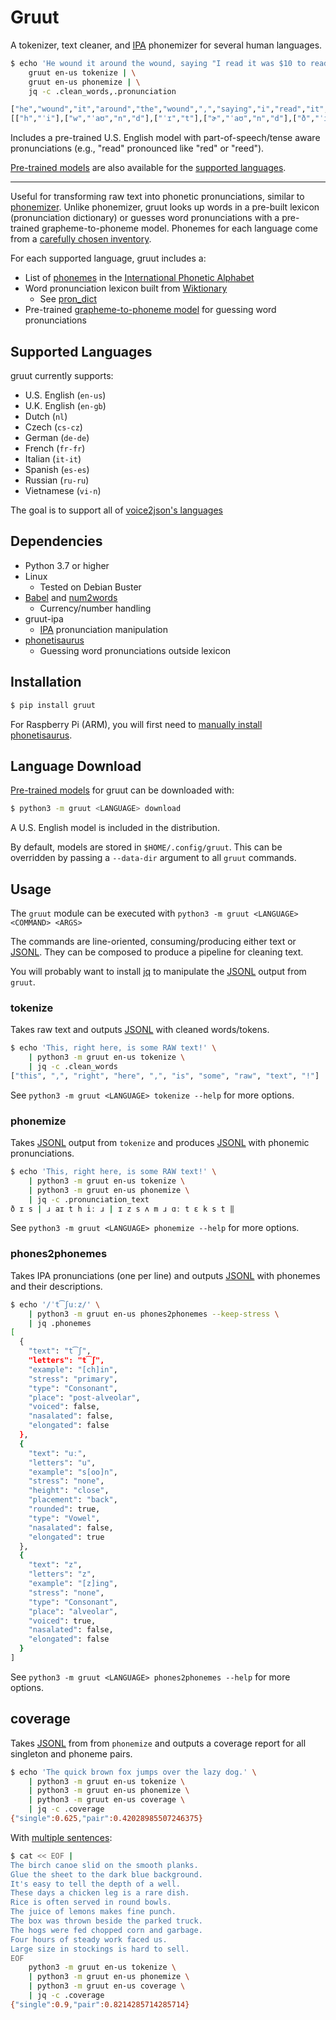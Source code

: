 # Gruut

A tokenizer, text cleaner, and [IPA](https://en.wikipedia.org/wiki/International_Phonetic_Alphabet) phonemizer for several human languages.

```sh
$ echo 'He wound it around the wound, saying "I read it was $10 to read."' | \
    gruut en-us tokenize | \
    gruut en-us phonemize | \
    jq -c .clean_words,.pronunciation

["he","wound","it","around","the","wound",",","saying","i","read","it","was","ten","dollars","to","read","."]
[["h","ˈi"],["w","ˈaʊ","n","d"],["ˈɪ","t"],["ɚ","ˈaʊ","n","d"],["ð","ˈi"],["w","ˈu","n","d"],["|"],["s","ˈeɪ","ɪ","ŋ"],["ˈaɪ"],["ɹ","ˈɛ","d"],["ˈɪ","t"],["w","ˈɑ","z"],["t","ˈɛ","n"],["d","ˈɑ","l","ɚ","z"],["t","ˈu"],["ɹ","ˈi","d"],["‖"]]
```

Includes a pre-trained U.S. English model with part-of-speech/tense aware pronunciations (e.g., "read" pronounced like "red" or "reed").

[Pre-trained models](https://github.com/rhasspy/gruut/releases/tag/v0.8.0) are also available for the [supported languages](#support-languages).

---

Useful for transforming raw text into phonetic pronunciations, similar to [phonemizer](https://github.com/bootphon/phonemizer). Unlike phonemizer, gruut looks up words in a pre-built lexicon (pronunciation dictionary) or guesses word pronunciations with a pre-trained grapheme-to-phoneme model. Phonemes for each language come from a [carefully chosen inventory](https://en.wikipedia.org/wiki/Template:Language_phonologies).

For each supported language, gruut includes a:

* List of [phonemes](https://en.wikipedia.org/wiki/Phoneme) in the [International Phonetic Alphabet](https://en.wikipedia.org/wiki/International_Phonetic_Alphabet)
* Word pronunciation lexicon built from [Wiktionary](https://www.wiktionary.org/)
    * See [pron_dict](https://github.com/Kyubyong/pron_dictionaries)
* Pre-trained [grapheme-to-phoneme model](https://github.com/AdolfVonKleist/Phonetisaurus) for guessing word pronunciations

## Supported Languages

gruut currently supports:

* U.S. English (`en-us`)
* U.K. English (`en-gb`)
* Dutch (`nl`)
* Czech (`cs-cz`)
* German (`de-de`)
* French (`fr-fr`)
* Italian (`it-it`)
* Spanish (`es-es`)
* Russian (`ru-ru`)
* Vietnamese (`vi-n`)

The goal is to support all of [voice2json's languages](https://github.com/synesthesiam/voice2json-profiles#supported-languages)

## Dependencies

* Python 3.7 or higher
* Linux
    * Tested on Debian Buster
* [Babel](https://pypi.org/project/Babel/) and [num2words](https://pypi.org/project/num2words/)
    * Currency/number handling
* gruut-ipa
    * [IPA](https://en.wikipedia.org/wiki/International_Phonetic_Alphabet) pronunciation manipulation
* [phonetisaurus](https://github.com/rhasspy/phonetisaurus-pypi)
    * Guessing word pronunciations outside lexicon

## Installation

```sh
$ pip install gruut
```

For Raspberry Pi (ARM), you will first need to [manually install phonetisaurus](https://github.com/rhasspy/phonetisaurus-pypi/releases).

## Language Download

[Pre-trained models](https://github.com/rhasspy/gruut/releases/tag/v0.8.0) for gruut can be downloaded with:

```sh
$ python3 -m gruut <LANGUAGE> download
```

A U.S. English model is included in the distribution.

By default, models are stored in `$HOME/.config/gruut`. This can be overridden by passing a `--data-dir` argument to all `gruut` commands.

## Usage

The `gruut` module can be executed with `python3 -m gruut <LANGUAGE> <COMMAND> <ARGS>`

The commands are line-oriented, consuming/producing either text or [JSONL](https://jsonlines.org/).
They can be composed to produce a pipeline for cleaning text.

You will probably want to install [jq](https://stedolan.github.io/jq/) to manipulate the [JSONL](https://jsonlines.org/) output from `gruut`.

### tokenize

Takes raw text and outputs [JSONL](https://jsonlines.org/) with cleaned words/tokens.

```sh
$ echo 'This, right here, is some RAW text!' \
    | python3 -m gruut en-us tokenize \
    | jq -c .clean_words
["this", ",", "right", "here", ",", "is", "some", "raw", "text", "!"]
```

See `python3 -m gruut <LANGUAGE> tokenize --help` for more options.

### phonemize

Takes [JSONL](https://jsonlines.org/) output from `tokenize` and produces [JSONL](https://jsonlines.org/) with phonemic pronunciations.

```sh
$ echo 'This, right here, is some RAW text!' \
    | python3 -m gruut en-us tokenize \
    | python3 -m gruut en-us phonemize \
    | jq -c .pronunciation_text
ð ɪ s | ɹ aɪ t h iː ɹ | ɪ z s ʌ m ɹ ɑː t ɛ k s t ‖
```

See `python3 -m gruut <LANGUAGE> phonemize --help` for more options.

### phones2phonemes

Takes IPA pronunciations (one per line) and outputs [JSONL](https://jsonlines.org/) with phonemes and their descriptions.

```sh
$ echo '/ˈt͡ʃuːz/' \
    | python3 -m gruut en-us phones2phonemes --keep-stress \
    | jq .phonemes
[
  {
    "text": "t͡ʃ",
    "letters": "t͡ʃ",
    "example": "[ch]in",
    "stress": "primary",
    "type": "Consonant",
    "place": "post-alveolar",
    "voiced": false,
    "nasalated": false,
    "elongated": false
  },
  {
    "text": "uː",
    "letters": "u",
    "example": "s[oo]n",
    "stress": "none",
    "height": "close",
    "placement": "back",
    "rounded": true,
    "type": "Vowel",
    "nasalated": false,
    "elongated": true
  },
  {
    "text": "z",
    "letters": "z",
    "example": "[z]ing",
    "stress": "none",
    "type": "Consonant",
    "place": "alveolar",
    "voiced": true,
    "nasalated": false,
    "elongated": false
  }
]
```

See `python3 -m gruut <LANGUAGE> phones2phonemes --help` for more options.

## coverage

Takes [JSONL](https://jsonlines.org/) from from `phonemize` and outputs a coverage report for all singleton and phoneme pairs.

```sh
$ echo 'The quick brown fox jumps over the lazy dog.' \
    | python3 -m gruut en-us tokenize \
    | python3 -m gruut en-us phonemize \
    | python3 -m gruut en-us coverage \
    | jq -c .coverage
{"single":0.625,"pair":0.42028985507246375}
```

With [multiple sentences](https://www.cs.columbia.edu/~hgs/audio/harvard.html):

```sh
$ cat << EOF |
The birch canoe slid on the smooth planks.
Glue the sheet to the dark blue background.
It's easy to tell the depth of a well.
These days a chicken leg is a rare dish.
Rice is often served in round bowls.
The juice of lemons makes fine punch.
The box was thrown beside the parked truck.
The hogs were fed chopped corn and garbage.
Four hours of steady work faced us.
Large size in stockings is hard to sell.
EOF
    python3 -m gruut en-us tokenize \
    | python3 -m gruut en-us phonemize \
    | python3 -m gruut en-us coverage \
    | jq -c .coverage
{"single":0.9,"pair":0.8214285714285714}
```

